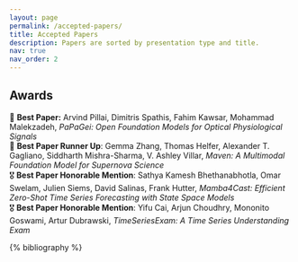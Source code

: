 ```yaml
---
layout: page
permalink: /accepted-papers/
title: Accepted Papers
description: Papers are sorted by presentation type and title.
nav: true
nav_order: 2
---
```


## Awards

🥇 **Best Paper:** Arvind Pillai, Dimitris Spathis, Fahim Kawsar, Mohammad Malekzadeh, _PaPaGei: Open Foundation Models for Optical Physiological Signals_    
🥈 **Best Paper Runner Up**: Gemma Zhang, Thomas Helfer, Alexander T. Gagliano, Siddharth Mishra-Sharma, V. Ashley Villar, _Maven: A Multimodal Foundation Model for Supernova Science_    
🎖️ **Best Paper Honorable Mention**: Sathya Kamesh Bhethanabhotla, Omar Swelam, Julien Siems, David Salinas, Frank Hutter, _Mamba4Cast: Efficient Zero-Shot Time Series Forecasting with State Space Models_    
🎖️ **Best Paper Honorable Mention**: Yifu Cai, Arjun Choudhry, Mononito Goswami, Artur Dubrawski, _TimeSeriesExam: A Time Series Understanding Exam_    

<div class="publications">

{% bibliography %}

</div>
